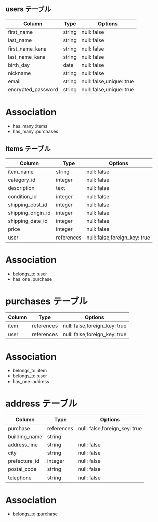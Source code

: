 ## users テーブル

| Column             | Type    | Options                  |
| ------------------ | ------- | ------------------------ |
| first_name         | string  | null: false              |
| last_name          | string  | null: false              |
| first_name_kana    | string  | null: false              |
| last_name_kana     | string  | null: false              |
| birth_day          | date    | null: false              |
| nickname           | string  | null: false              |
| email              | string  | null: false,unique: true |
| encrypted_password | string  | null: false,unique: true |

# Association

 - has_many :items
 - has_many :purchases



## items テーブル

| Column             | Type       | Options                       |
| ------------------ | ---------- | ----------------------------- |
| item_name          | string     | null: false                   |
| category_id        | integer    | null: false                   |
| description        | text       | null: false                   |
| condition_id       | integer    | null: false                   |
| shipping_cost_id   | integer    | null: false                   |
| shipping_origin_id | integer    | null: false                   |
| shipping_date_id   | integer    | null: false                   |
| price              | integer    | null: false                   |
| user               | references | null: false,foreign_key: true |

# Association

 - belongs_to :user
 - has_one :purchase



# purchases テーブル

| Column      | Type       | Options                       |
| ----------- | ---------- | ----------------------------- |
| item        | references | null: false,foreign_key: true |
| user        | references | null: false,foreign_key: true |


# Association

 - belongs_to :item
 - belongs_to :user
 - has_one :address



# address テーブル

| Column        | Type       | Options                        |
| ------------- | ---------- | ------------------------------ |
| purchase      | references | null: false,foreign_key: true  |
| building_name | string     |                                |
| address_line  | string     | null: false                    |
| city          | string     | null: false                    |
| prefecture_id | integer    | null: false                    |
| postal_code   | string     | null: false                    |
| telephone     | string     | null: false                    |

# Association

 - belongs_to :purchase
